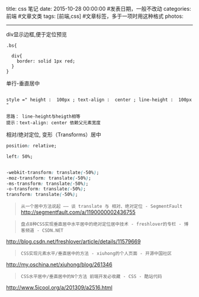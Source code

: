 title: css 笔记
date: 2015-10-28 00:00:00 #发表日期，一般不改动
categories:  前端  #文章文类
tags: [前端,css] #文章标签，多于一项时用这种格式
photos:


---
div显示边框,便于定位预览
```
.bs{

  div{
    border: solid 1px red;
  }
}
```
单行-垂直居中

```

style =" height :  100px ; text-align :  center ; line-height :  100px "   

思路： line-height与heigth相等
提示：text-align: center 依赖父元素宽度
```


相对/绝对定位, 变形（Transforms）居中
``` css
position: relative;

left: 50%;


-webkit-transform: translate(-50%);
-moz-transform: translate(-50%);
-ms-transform: translate(-50%);
-o-transform: translate(-50%);
transform: translate(-50%);
```
>`从一个居中方法说起 —— 谈 translate 与 相对、绝对定位 - SegmentFault`
http://segmentfault.com/a/1190000002436755


>`盘点8种CSS实现垂直居中水平居中的绝对定位居中技术 - freshlover的专栏 - 博客频道 - CSDN.NET`

http://blog.csdn.net/freshlover/article/details/11579669


>`CSS实现元素水平/垂直居中的方法 - xiuhong的个人页面 - 开源中国社区`

http://my.oschina.net/xiuhong/blog/261346


>`CSS水平居中/垂直居中的N个方法 前端开发必收藏 - CSS - 酷站代码`

http://www.5icool.org/a/201309/a2516.html


<!-- more -->
